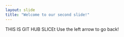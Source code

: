 ```yaml
---
layout: slide
title: "Welcome to our second slide!"
---
```

THIS IS GIT HUB SLICEt
Use the left arrow to go back!